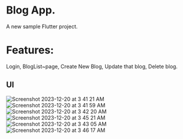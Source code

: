 # Blog App.

A new sample Flutter project.
# Features:
Login, BlogList~page, Create New Blog, Update that blog, Delete blog.


## UI
![Screenshot 2023-12-20 at 3 41 21 AM](https://github.com/majharul-islam181/task_blogApp/assets/86792533/78b53874-8579-4e5d-bfcc-1166269cd83f)
![Screenshot 2023-12-20 at 3 41 59 AM](https://github.com/majharul-islam181/task_blogApp/assets/86792533/43f6f1eb-4975-4488-a145-ed96cb2cbf33)
![Screenshot 2023-12-20 at 3 42 20 AM](https://github.com/majharul-islam181/task_blogApp/assets/86792533/157f1882-566e-40f1-89d8-c9731243c82d)
![Screenshot 2023-12-20 at 3 45 21 AM](https://github.com/majharul-islam181/task_blogApp/assets/86792533/84a37f2e-6f73-4172-83e0-86faf8b27d7a)
![Screenshot 2023-12-20 at 3 43 05 AM](https://github.com/majharul-islam181/task_blogApp/assets/86792533/a96783cf-be42-4c1d-aef6-4f15b7c1b8df)
![Screenshot 2023-12-20 at 3 46 17 AM](https://github.com/majharul-islam181/task_blogApp/assets/86792533/cb56bbe8-3e24-49be-9ce7-992e31e3e0e3)
